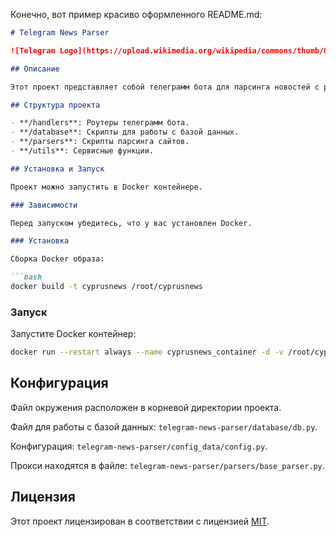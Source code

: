 Конечно, вот пример красиво оформленного README.md:

```markdown
# Telegram News Parser

![Telegram Logo](https://upload.wikimedia.org/wikipedia/commons/thumb/8/82/Telegram_logo.svg/240px-Telegram_logo.svg.png)

## Описание

Этот проект представляет собой телеграмм бота для парсинга новостей с различных сайтов и отправки их в чат.

## Структура проекта

- **/handlers**: Роутеры телеграмм бота.
- **/database**: Скрипты для работы с базой данных.
- **/parsers**: Скрипты парсинга сайтов.
- **/utils**: Сервисные функции.

## Установка и Запуск

Проект можно запустить в Docker контейнере.

### Зависимости

Перед запуском убедитесь, что у вас установлен Docker.

### Установка

Сборка Docker образа:

```bash
docker build -t cyprusnews /root/cyprusnews
```

### Запуск

Запустите Docker контейнер:

```bash
docker run --restart always --name cyprusnews_container -d -v /root/cyprusnews:/cyprusnews cyprusnews
```

## Конфигурация

Файл окружения расположен в корневой директории проекта.

Файл для работы с базой данных: `telegram-news-parser/database/db.py`.

Конфигурация: `telegram-news-parser/config_data/config.py`.

Прокси находятся в файле: `telegram-news-parser/parsers/base_parser.py`.

## Лицензия

Этот проект лицензирован в соответствии с лицензией [MIT](LICENSE).
```
